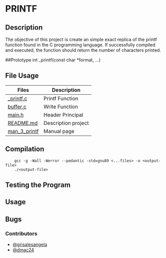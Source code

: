 # PRINTF

## Description
The objective of this project is create an simple exact replica of the printf function found in the C programming language. If successfully compiled and executed, the function should return the number of characters printed.

##Prototype
int _printf(const char *format, ...)

## File Usage

Files|Description
--|--
[_printf.c](._printf.c) | Printf Function
[buffer.c](._putchar.c)| Write Function
[main.h](.holberton.h)| Header Principal
[README.md](.README.md)| Description project
[man_3_printf](.man_3_printf)| Manual page

## Compilation
```
	gcc -g -Wall -Werror --pedantic -std=gnu89 <...files> -o <output-file>
	./<output-file>
```

## Testing the Program

## Usage

## Bugs

### Contributors

* [@grisalesangela](https://github.com/grisalesangela)
* [@dmac24](https://github.com/dmac24)
